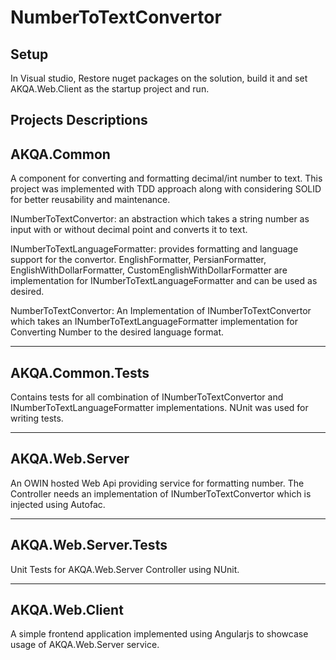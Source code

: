 # NumberToTextConvertor
Setup 
--------------------------------------------------------------------------------------------------------------------------
In Visual studio, Restore nuget packages on the solution, build it and set AKQA.Web.Client as the startup project and run.

Projects Descriptions
--------------------------------------------------------------------------------------------------------------------------

AKQA.Common
--------------------------------------------------------------------------------------------------------------------------
A component for converting and formatting decimal/int number to text. This project was implemented with TDD approach along with considering SOLID for better reusability and maintenance.

INumberToTextConvertor: an abstraction which takes a string number as input with or without decimal point and converts it to text.

INumberToTextLanguageFormatter: provides formatting and language support for the convertor. EnglishFormatter, PersianFormatter, EnglishWithDollarFormatter, CustomEnglishWithDollarFormatter are implementation for INumberToTextLanguageFormatter and can be used as desired.

NumberToTextConvertor: An Implementation of INumberToTextConvertor which takes an INumberToTextLanguageFormatter implementation for Converting Number to the desired language format.

--------------------------------------------------------------------------------------------------------------------------
AKQA.Common.Tests  
--------------------------------------------------------------------------------------------------------------------------
Contains tests for all combination of INumberToTextConvertor and INumberToTextLanguageFormatter implementations. NUnit was used for writing tests.

--------------------------------------------------------------------------------------------------------------------------
AKQA.Web.Server
--------------------------------------------------------------------------------------------------------------------------
An OWIN hosted Web Api providing service for formatting number. The Controller needs an implementation of INumberToTextConvertor which is injected using Autofac. 

 --------------------------------------------------------------------------------------------------------------------------
 AKQA.Web.Server.Tests
 --------------------------------------------------------------------------------------------------------------------------
Unit Tests for AKQA.Web.Server Controller using NUnit.

--------------------------------------------------------------------------------------------------------------------------
AKQA.Web.Client
--------------------------------------------------------------------------------------------------------------------------
A simple frontend application implemented using Angularjs to showcase usage of AKQA.Web.Server service.




